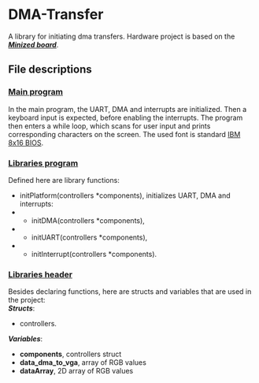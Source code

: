 # DMA-Transfer
A library for initiating dma transfers. Hardware project is based on the [***Minized board***](https://www.avnet.com/wps/portal/us/products/avnet-boards/avnet-board-families/minized/).
## File descriptions
### [Main program](main.c)
In the main program, the UART, DMA and interrupts are initialized. Then a keyboard input is expected, before enabling the interrupts. The program then enters a while loop, which scans for user input and prints corresponding characters on the screen. The used font is standard [IBM 8x16 BIOS](https://int10h.org/oldschool-pc-fonts/fontlist/font?ibm_vga_8x16#-).
### [Libraries program](libs.c)
Defined here are library functions:
- initPlatform(controllers *components), initializes UART, DMA and interrupts:
- - initDMA(controllers *components),
- - initUART(controllers *components),
- - initInterrupt(controllers *components).
### [Libraries header](libs.h)
Besides declaring functions, here are structs and variables that are used in the project:\
***Structs***:
+ controllers.

***Variables***:
- **components**, controllers struct
- **data_dma_to_vga**, array of RGB values
- **dataArray**, 2D array of RGB values
